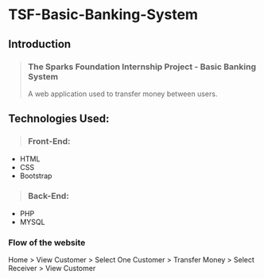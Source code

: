 # TSF-Basic-Banking-System

## Introduction
>  ### The Sparks Foundation Internship Project - Basic Banking System
> A web application used to transfer money between users.

## Technologies Used:
>  ### Front-End:
- HTML
- CSS
- Bootstrap
> ### Back-End:
-  PHP 
-  MYSQL

### Flow of the website
Home > View Customer > Select One Customer > Transfer Money > Select Receiver > View Customer
